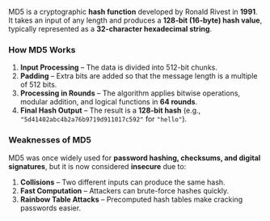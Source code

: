 MD5 is a cryptographic **hash function** developed by Ronald Rivest in **1991**. It takes an input of any length and produces a **128-bit (16-byte) hash value**, typically represented as a **32-character hexadecimal string**.
### **How MD5 Works**
1. **Input Processing** – The data is divided into 512-bit chunks.
2. **Padding** – Extra bits are added so that the message length is a multiple of 512 bits.
3. **Processing in Rounds** – The algorithm applies bitwise operations, modular addition, and logical functions in **64 rounds**.
4. **Final Hash Output** – The result is a **128-bit hash** (e.g., `"5d41402abc4b2a76b9719d911017c592"` for `"hello"`).
### **Weaknesses of MD5**
MD5 was once widely used for **password hashing, checksums, and digital signatures**, but it is now considered **insecure** due to:
1. **Collisions** – Two different inputs can produce the same hash.
2. **Fast Computation** – Attackers can brute-force hashes quickly.
3. **Rainbow Table Attacks** – Precomputed hash tables make cracking passwords easier.
